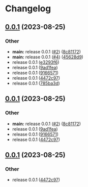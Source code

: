 # Changelog

## [0.0.1](https://github.com/spectrocloud-labs/valid8or/compare/v0.0.1...v0.0.1) (2023-08-25)


### Other

* **main:** release 0.0.1 ([#2](https://github.com/spectrocloud-labs/valid8or/issues/2)) ([8c81172](https://github.com/spectrocloud-labs/valid8or/commit/8c81172b50ddc952e2e696356f1a1b19adb22e1b))
* **main:** release 0.0.1 ([#4](https://github.com/spectrocloud-labs/valid8or/issues/4)) ([45628d9](https://github.com/spectrocloud-labs/valid8or/commit/45628d92181a3d5cd1148ab8b7fcd60ed5dbe5af))
* release 0.0.1 ([e3293f6](https://github.com/spectrocloud-labs/valid8or/commit/e3293f6a5bae71303a429d0592b680d5a47976ec))
* release 0.0.1 ([9ad1fea](https://github.com/spectrocloud-labs/valid8or/commit/9ad1feaa0f492fbc4d9e94f0258c482115db4c14))
* release 0.0.1 ([9166571](https://github.com/spectrocloud-labs/valid8or/commit/91665717cb5b17a1ce5d5143958c609c8136708f))
* release 0.0.1 ([4472c97](https://github.com/spectrocloud-labs/valid8or/commit/4472c972a784e4e969eb8c6252f33fbe6533ed70))
* release 0.0.1 ([785ba3d](https://github.com/spectrocloud-labs/valid8or/commit/785ba3dc1d9ef237ebddf486e52bbb5fcd849de5))

## [0.0.1](https://github.com/spectrocloud-labs/valid8or/compare/v0.0.1...v0.0.1) (2023-08-25)


### Other

* **main:** release 0.0.1 ([#2](https://github.com/spectrocloud-labs/valid8or/issues/2)) ([8c81172](https://github.com/spectrocloud-labs/valid8or/commit/8c81172b50ddc952e2e696356f1a1b19adb22e1b))
* release 0.0.1 ([9ad1fea](https://github.com/spectrocloud-labs/valid8or/commit/9ad1feaa0f492fbc4d9e94f0258c482115db4c14))
* release 0.0.1 ([9166571](https://github.com/spectrocloud-labs/valid8or/commit/91665717cb5b17a1ce5d5143958c609c8136708f))
* release 0.0.1 ([4472c97](https://github.com/spectrocloud-labs/valid8or/commit/4472c972a784e4e969eb8c6252f33fbe6533ed70))

## [0.0.1](https://github.com/spectrocloud-labs/valid8or/compare/v0.0.1...v0.0.1) (2023-08-25)


### Other

* release 0.0.1 ([4472c97](https://github.com/spectrocloud-labs/valid8or/commit/4472c972a784e4e969eb8c6252f33fbe6533ed70))
